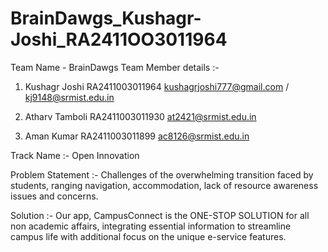 # BrainDawgs_Kushagr-Joshi_RA2411OO3011964
Team Name - BrainDawgs
Team Member details :-

1. Kushagr Joshi
 RA2411003011964
 kushagrjoshi777@gmail.com / kj9148@srmist.edu.in

2. Atharv Tamboli
 RA2411003011930
 at2421@srmist.edu.in

3. Aman Kumar
 RA2411003011899
 ac8126@srmist.edu.in

Track Name :- Open Innovation

Problem Statement :- Challenges of the overwhelming transition faced by students, ranging navigation, accommodation, lack of resource awareness issues and concerns.

Solution :- Our app, CampusConnect is the ONE-STOP SOLUTION for all non academic affairs, integrating essential information to streamline campus life with additional focus on the unique e-service features.
